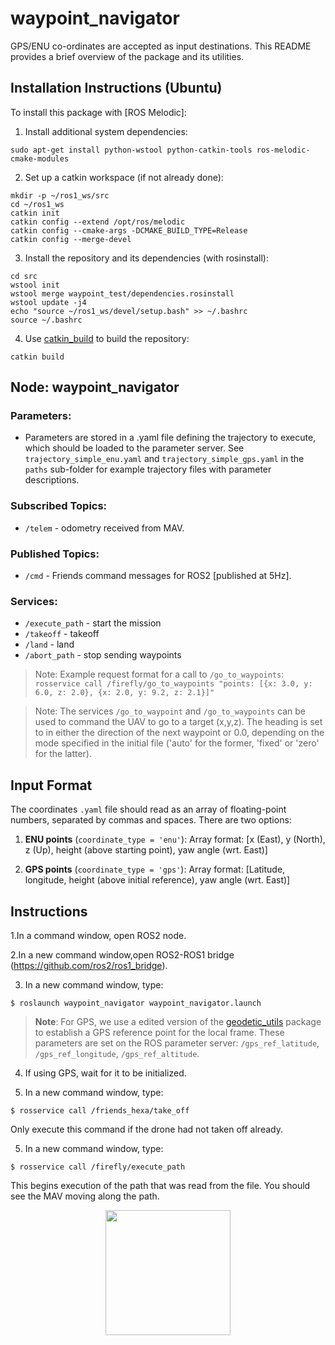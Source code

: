 # waypoint_navigator

GPS/ENU co-ordinates are accepted as input destinations.
This README provides a brief overview of the package and its utilities.

## Installation Instructions (Ubuntu)

To install this package with [ROS Melodic]:

1. Install additional system dependencies:

```
sudo apt-get install python-wstool python-catkin-tools ros-melodic-cmake-modules
```

2. Set up a catkin workspace (if not already done):

```
mkdir -p ~/ros1_ws/src
cd ~/ros1_ws
catkin init
catkin config --extend /opt/ros/melodic
catkin config --cmake-args -DCMAKE_BUILD_TYPE=Release
catkin config --merge-devel
```

3. Install the repository and its dependencies (with rosinstall):

```
cd src
wstool init
wstool merge waypoint_test/dependencies.rosinstall
wstool update -j4
echo "source ~/ros1_ws/devel/setup.bash" >> ~/.bashrc
source ~/.bashrc
```
 
4. Use [catkin_build](http://catkin-tools.readthedocs.io/en/latest/verbs/catkin_build.html) to build the repository:

```
catkin build
```

## Node: waypoint_navigator

### Parameters:

* Parameters are stored in a .yaml file defining the trajectory to execute, which should be loaded to the parameter server. See ``trajectory_simple_enu.yaml`` and ``trajectory_simple_gps.yaml`` in the ``paths`` sub-folder for example trajectory files with parameter descriptions.

### Subscribed Topics:

* `/telem` - odometry received from MAV.

### Published Topics:

* `/cmd` - Friends command messages for ROS2 [published at 5Hz].

### Services:

* `/execute_path` - start the mission
* `/takeoff` - takeoff 
* `/land` - land
* `/abort_path` - stop sending waypoints

 > Note: Example request format for a call to `/go_to_waypoints`: `rosservice call /firefly/go_to_waypoints "points: [{x: 3.0, y: 6.0, z: 2.0}, {x: 2.0, y: 9.2, z: 2.1}]"`
 
 > Note: The services `/go_to_waypoint` and `/go_to_waypoints` can be used to command the UAV to go to a target (x,y,z). The heading is set to in either the direction of the next waypoint or 0.0, depending on the mode specified in the initial file ('auto' for the former, 'fixed' or 'zero' for the latter).

## Input Format

The coordinates ``.yaml`` file should read as an array of floating-point numbers, separated by commas and spaces. There are two options:

1. **ENU points** (`coordinate_type = 'enu'`):
  Array format: [x (East), y (North), z (Up), height (above starting point), yaw angle (wrt. East)]

2. **GPS points** (`coordinate_type = 'gps'`):
  Array format: [Latitude, longitude, height (above initial reference), yaw angle (wrt. East)]
 
## Instructions

1.In a command window, open ROS2 node.

2.In a new command window,open ROS2-ROS1 bridge (https://github.com/ros2/ros1_bridge).

3. In a new command window, type:

 ```
 $ roslaunch waypoint_navigator waypoint_navigator.launch
 ```
 
  > **Note**: For GPS, we use a edited version of the [geodetic_utils](https://github.com/ethz-asl/geodetic_utils) package to establish a GPS reference point for the local frame. These parameters are set on the ROS parameter server: `/gps_ref_latitude`, `/gps_ref_longitude`, `/gps_ref_altitude`.
  
4. If using GPS, wait for it to be initialized.

5. In a new command window, type:

 ```
 $ rosservice call /friends_hexa/take_off
 ```
   
  Only execute this command if the drone had not taken off already.
   
5. In a new command window, type:

 ```
 $ rosservice call /firefly/execute_path
 ```
 
 This begins execution of the path that was read from the file. You should see the MAV moving along the path.

<p align="center"><img src="http://flourish-project.eu/fileadmin/bsdist/theme/img/flourish-logo-v5.svg" width="200" /></p>
